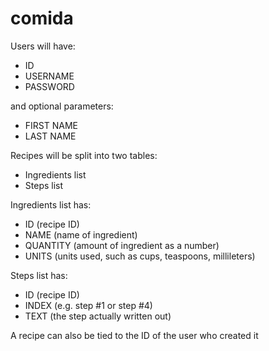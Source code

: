 # comida

Users will have:
- ID
- USERNAME
- PASSWORD

and optional parameters:
- FIRST NAME
- LAST NAME

Recipes will be split into two tables:
- Ingredients list
- Steps list

Ingredients list has:
- ID (recipe ID)
- NAME (name of ingredient)
- QUANTITY (amount of ingredient as a number)
- UNITS (units used, such as cups, teaspoons, millileters)

Steps list has:
- ID (recipe ID)
- INDEX (e.g. step #1 or step #4)
- TEXT (the step actually written out)

A recipe can also be tied to the ID of the user who created it
